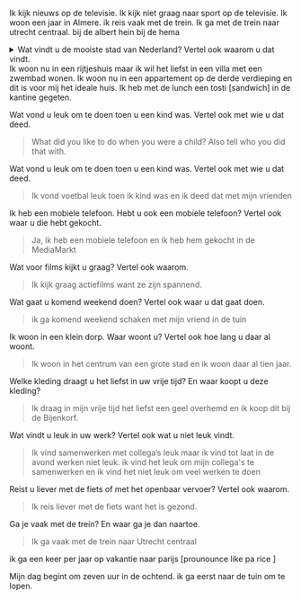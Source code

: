 Ik kijk nieuws op de televisie.
Ik kijk niet graag naar sport op de televisie.
Ik woon een jaar in Almere.
ik reis vaak met de trein. Ik ga met de trein naar utrecht centraal.
bij de albert hein
bij de hema
<details><summary>Wat vindt u de mooiste stad van Nederland? Vertel ook waarom u dat vindt.</summary>
Ik vind Amsterdam de mooiste stad van Nederland want ik hou van de grachten.</details>
Ik woon nu in een rijtjeshuis maar ik wil het liefst in een villa met een zwembad wonen.
Ik woon nu in een appartement op de derde verdieping en dit is voor mij het ideale huis.
Ik heb met de lunch een tosti [sandwich] in de kantine gegeten.

Wat vond u leuk om te doen toen u een kind was. Vertel ook met wie u dat deed.
  > What did you like to do when you were a child? Also tell who you did that with.

Wat vond u leuk om te doen toen u een kind was. Vertel ook met wie u dat deed.
  > Ik vond voetbal leuk toen ik kind was en ik deed dat met mijn vrienden

Ik heb een mobiele telefoon. Hebt u ook een mobiele telefoon? Vertel ook waar u die hebt gekocht.
  > Ja, ik heb een mobiele telefoon en ik heb hem gekocht in de MediaMarkt

Wat voor films kijkt u graag? Vertel ook waarom.
  > Ik kijk graag actiefilms want ze zijn spannend.

Wat gaat u komend weekend doen? Vertel ook waar u dat gaat doen.
  > ik ga komend weekend schaken met mijn vriend in de tuin

Ik woon in een klein dorp. Waar woont u? Vertel ook hoe lang u daar al woont.
  > Ik woon in het centrum van een grote stad en ik woon daar al tien jaar.

Welke kleding draagt u het liefst in uw vrije tijd? En waar koopt u deze kleding?
  > Ik draag in mijn vrije tijd het liefst een geel overhemd en ik koop dit bij de Bijenkorf.

Wat vindt u leuk in uw werk? Vertel ook wat u niet leuk vindt.
  > Ik vind samenwerken met collega’s leuk maar ik vind tot laat in de avond werken niet leuk.
  > ik vind het leuk om mijn collega's te samenwerken en ik vind het niet leuk om veel werken te doen

Reist u liever met de fiets of met het openbaar vervoer? Vertel ook waarom.
  > Ik reis liever met de fiets want het is gezond.

Ga je vaak met de trein? En waar ga je dan naartoe.
  > Ik ga vaak met de trein naar Utrecht centraal

ik ga een keer per jaar op vakantie naar parijs [prounounce like pa rice ]

Mijn dag begint om zeven uur in de ochtend. ik ga eerst naar de tuin om te lopen.
